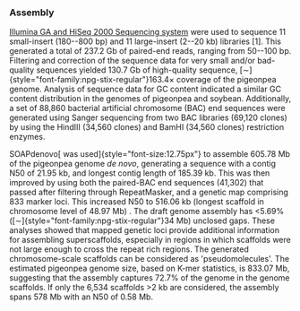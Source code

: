 ### Assembly

[Illumina GA and HiSeq 2000 Sequencing
system](https://europepmc.org/abstract/MED/22057054) were used to
sequence 11 small-insert (180--800 bp) and 11 large-insert (2--20 kb)
libraries \[1\]. This generated a total of 237.2 Gb of paired-end reads,
ranging from 50--100 bp. Filtering and correction of the sequence data
for very small and/or bad-quality sequences yielded 130.7 Gb of
high-quality sequence, [∼]{style="font-family:npg-stix-regular"}163.4×
coverage of the pigeonpea genome. Analysis of sequence data for GC
content indicated a similar GC content distribution in the genomes of
pigeonpea and soybean. Additionally, a set of 88,860 bacterial
artificial chromosome (BAC) end sequences were generated using Sanger
sequencing from two BAC libraries (69,120 clones) by using the HindIII
(34,560 clones) and BamHI (34,560 clones) restriction enzymes.

SOAPdenovo[ was used]{style="font-size:12.75px"} to assemble 605.78 Mb
of the pigeonpea genome *de novo*, generating a sequence with a contig
N50 of 21.95 kb, and longest contig length of 185.39 kb. This was then
improved by using both the paired-BAC end sequences (41,302) that passed
after filtering through RepeatMasker, and a genetic map comprising 833
marker loci. This increased N50 to 516.06 kb (longest scaffold in
chromosome level of 48.97 Mb) . The draft genome assembly has \<5.69%
([∼]{style="font-family:npg-stix-regular"}34 Mb) unclosed gaps. These
analyses showed that mapped genetic loci provide additional information
for assembling superscaffolds, especially in regions in which scaffolds
were not large enough to cross the repeat rich regions. The generated
chromosome-scale scaffolds can be considered as \'pseudomolecules\'. The
estimated pigeonpea genome size, based on K-mer statistics, is 833.07
Mb, suggesting that the assembly captures 72.7% of the genome in the
genome scaffolds. If only the 6,534 scaffolds \>2 kb are considered, the
assembly spans 578 Mb with an N50 of 0.58 Mb.
